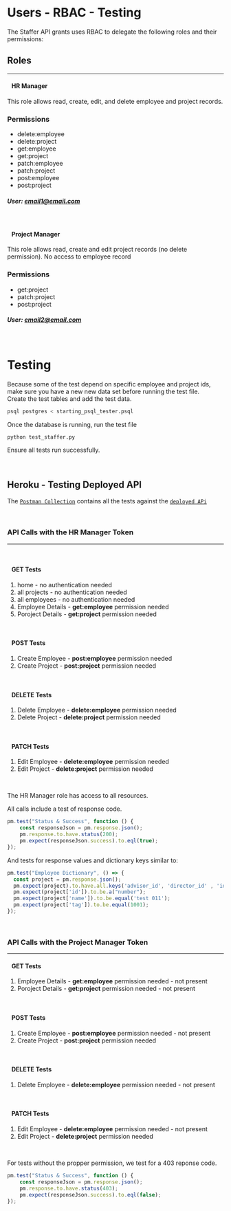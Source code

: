 # Users - RBAC - Testing
The Staffer API grants uses RBAC to delegate the following roles and their permissions:

## Roles

----

#### &nbsp;&nbsp;  **HR Manager**
This role allows read, create, edit, and delete employee and project records.
### Permissions
* delete:employee	
* delete:project 
* get:employee 
* get:project 
* patch:employee
* patch:project
* post:employee
* post:project

##### User: email1@email.com
&nbsp;

#### &nbsp;&nbsp;  **Project Manager**
This role allows read, create and edit project records (no delete permission).
No access to employee record
### Permissions
* get:project
* patch:project
* post:project

##### User: email2@email.com
&nbsp;


# Testing
Because some of the test depend on specific employee and project ids, make sure you have a new new data set before running the test file.  
Create the test tables and add the test data. 

```bash
psql postgres < starting_psql_tester.psql
```
Once the database is running, run the test file

```
python test_staffer.py
```

Ensure all tests run successfully.

&nbsp;

## Heroku - Testing Deployed API

The [`Postman Collection`](../Staffer.postman_collection.json) contains all the tests against the [`deployed APi`](https://staffer-udacity.herokuapp.com/)

&nbsp;

### API Calls with the HR Manager Token
----
&nbsp;
#### &nbsp;&nbsp;  **GET Tests**

1. home - no authentication needed
2. all projects - no authentication needed
3. all employees - no authentication needed
4. Employee Details - __get:employee__ permission needed
5. Poroject Details - __get:project__ permission needed

&nbsp;
#### &nbsp;&nbsp;  **POST Tests**

1. Create Employee - __post:employee__ permission needed
5. Create Project - __post:project__ permission needed

&nbsp;

#### &nbsp;&nbsp;  **DELETE  Tests**

1. Delete Employee - __delete:employee__ permission needed
5. Delete Project - __delete:project__ permission needed

&nbsp;

#### &nbsp;&nbsp;  **PATCH Tests**

1. Edit Employee - __delete:employee__ permission needed
5. Edit Project - __delete:project__ permission needed

&nbsp;

The HR Manager role has access to all resources.

All calls include a test of response code.

```js script
pm.test("Status & Success", function () {
    const responseJson = pm.response.json(); 
    pm.response.to.have.status(200);
    pm.expect(responseJson.success).to.eql(true);
});
```
And tests for response values and dictionary keys similar to:
```js script
pm.test("Employee Dictionary", () => {
  const project = pm.response.json(); 
  pm.expect(project).to.have.all.keys('advisor_id', 'director_id' , 'id', 'success', 'name', 'manager_id', 'tag');
  pm.expect(project['id']).to.be.a("number");
  pm.expect(project['name']).to.be.equal('test 011');
  pm.expect(project['tag']).to.be.equal(1001);
});
```

&nbsp;
### API Calls with the Project Manager Token
---

#### &nbsp;&nbsp;  **GET Tests**

1. Employee Details - __get:employee__ permission needed - not present
2. Poroject Details - __get:project__ permission needed - not present

&nbsp;
#### &nbsp;&nbsp;  **POST Tests**

1. Create Employee - __post:employee__ permission needed - not present
5. Create Project - __post:project__ permission needed

&nbsp;

#### &nbsp;&nbsp;  **DELETE  Tests**

1. Delete Employee - __delete:employee__ permission needed - not present


&nbsp;

#### &nbsp;&nbsp;  **PATCH Tests**

1. Edit Employee - __delete:employee__ permission needed  - not present
5. Edit Project - __delete:project__ permission needed

&nbsp;

For tests without the propper permission, we test for a 403 reponse code.

```js script
pm.test("Status & Success", function () {
    const responseJson = pm.response.json(); 
    pm.response.to.have.status(403);
    pm.expect(responseJson.success).to.eql(false);
});
```